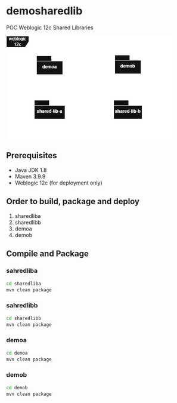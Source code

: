 # demosharedlib
POC Weblogic 12c Shared Libraries

![Shared Libraries](Shared-Library.drawio.png)

## Prerequisites
- Java JDK 1.8
- Maven 3.9.9
- Weblogic 12c (for deployment only)

## Order to build, package and deploy
1. sharedliba
2. sharedlibb
3. demoa
4. demob

## Compile and Package

### sahredliba
```bash
cd sharedliba
mvn clean package
```

### sahredlibb
```bash
cd sharedlibb
mvn clean package
```

### demoa
```bash
cd demoa
mvn clean package
```

### demob
```bash
cd demob
mvn clean package
```
